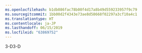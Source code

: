 ```yaml
---
ms.openlocfilehash: b1db086fac78b00f4d17a8b49d559233957f9c79
ms.sourcegitcommit: 1bb00d2f4343e73ae8d58668f02297a3cf10a4c1
ms.translationtype: HT
ms.contentlocale: ja-JP
ms.lasthandoff: 06/15/2019
ms.locfileid: "63869752"
---
```

<span data-ttu-id="c4695-101">3-D</span><span class="sxs-lookup"><span data-stu-id="c4695-101">3-D</span></span>